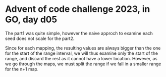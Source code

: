 # Advent of code challenge 2023, in GO, day d05

The part1 was quite simple, however the naive approch to examine each seed does not scale for the part2.

Since for each mapping, the resulting values are always bigger than the one for the start of the range interval, we will thus examine only the start of the range, and discard the rest as it cannot have a lower location. However, as we go through the maps, we must split the range if we fall in a smaller range for the n+1 map.
